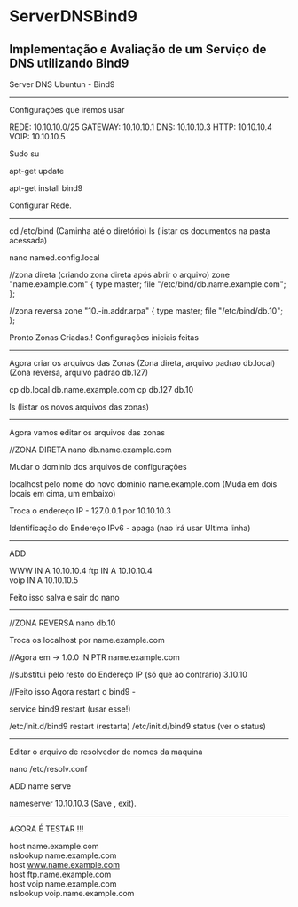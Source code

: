 # ServerDNSBind9
Implementação e Avaliação de um Serviço de DNS utilizando Bind9
---------------------------

Server DNS Ubuntun - Bind9

---------------------------
Configurações que iremos usar

REDE: 10.10.10.0/25
GATEWAY: 10.10.10.1
DNS: 10.10.10.3
HTTP: 10.10.10.4
VOIP: 10.10.10.5

Sudo su 

apt-get update

apt-get install bind9

Configurar Rede.

---------------------------

cd /etc/bind (Caminha até o diretório)
ls (listar os documentos na pasta acessada)

nano named.config.local


//zona direta (criando zona direta após abrir o arquivo)
zone "name.example.com" {
	type master;
	file "/etc/bind/db.name.example.com";
};


//zona reversa
zone "10.-in.addr.arpa" {
	type master;
	file "/etc/bind/db.10";
};

Pronto Zonas Criadas.!
Configurações iniciais feitas

---------------------------

Agora criar os arquivos das Zonas 
(Zona direta, arquivo padrao db.local)
(Zona reversa, arquivo padrao db.127)

cp db.local db.name.example.com
cp db.127 db.10

ls (listar os novos arquivos das zonas)

---------------------------
Agora vamos editar os arquivos das zonas 

//ZONA DIRETA
nano db.name.example.com

Mudar o dominio dos arquivos de configurações


localhost pelo nome do novo dominio name.example.com
(Muda em dois locais em cima, um embaixo)

Troca o endereço IP - 127.0.0.1 por 10.10.10.3

Identificação do Endereço IPv6 - apaga (nao irá usar Ultima linha)

---------------------------

ADD

WWW	IN	A	10.10.10.4
ftp	IN	A	10.10.10.4	
voip	IN	A	10.10.10.5

Feito isso salva e sair do nano		

---------------------------
//ZONA REVERSA
nano db.10
  
Troca os localhost por name.example.com

//Agora em -> 1.0.0 IN	PTR name.example.com

//substitui pelo resto do Endereço IP (só que ao contrario)
3.10.10

//Feito isso Agora restart o bind9 - 

service bind9 restart (usar esse!)

/etc/init.d/bind9 restart (restarta)
/etc/init.d/bind9 status (ver o status)

---------------------------
Editar o arquivo de resolvedor de nomes da maquina

nano /etc/resolv.conf 

ADD name serve 

nameserver 10.10.10.3   (Save , exit).

---------------------------

AGORA É TESTAR !!!

host name.example.com <br>
nslookup name.example.com <br>
host www.name.example.com <br>
host ftp.name.example.com <br>
host voip name.example.com <br>
nslookup voip.name.example.com <br>







